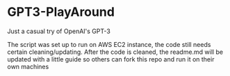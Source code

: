 # GPT3-PlayAround
Just a casual try of OpenAI's GPT-3

The script was set up to run on AWS EC2 instance, the code still needs certain cleaning/updating. After the code is cleaned, the readme.md will be updated with a little guide so others can fork this repo and run it on their own machines 
